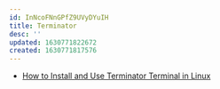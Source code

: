 ```yaml
---
id: InNcoFNnGPfZ9UVyDYuIH
title: Terminator
desc: ''
updated: 1630771822672
created: 1630771817576
---
```


* [How to Install and Use Terminator Terminal in Linux](https://www.linuxshelltips.com/terminator-terminal-emulator/)

